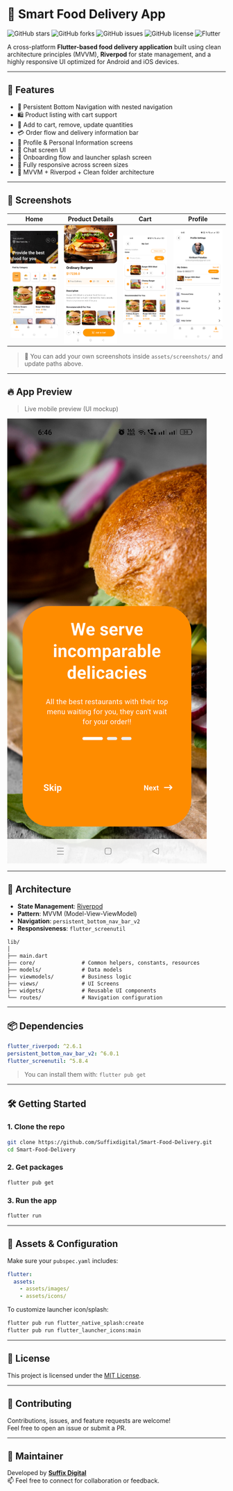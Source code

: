 # 🍔 Smart Food Delivery App

![GitHub stars](https://img.shields.io/github/stars/Suffixdigital/Smart-Food-Delivery?style=flat-square)
![GitHub forks](https://img.shields.io/github/forks/Suffixdigital/Smart-Food-Delivery?style=flat-square)
![GitHub issues](https://img.shields.io/github/issues/Suffixdigital/Smart-Food-Delivery?style=flat-square)
![GitHub license](https://img.shields.io/github/license/Suffixdigital/Smart-Food-Delivery?style=flat-square)
![Flutter](https://img.shields.io/badge/Flutter-Framework-blue?logo=flutter&style=flat-square)

A cross-platform **Flutter-based food delivery application** built using clean architecture
principles (MVVM), **Riverpod** for state management, and a highly responsive UI optimized for
Android and iOS devices.

---

## 🚀 Features

- 🧭 Persistent Bottom Navigation with nested navigation
- 🛍️ Product listing with cart support
- 🛒 Add to cart, remove, update quantities
- 💳 Order flow and delivery information bar
- 🧑 Profile & Personal Information screens
- 💬 Chat screen UI
- 🎯 Onboarding flow and launcher splash screen
- 📱 Fully responsive across screen sizes
- 🔧 MVVM + Riverpod + Clean folder architecture

---

## 📸 Screenshots

| Home                                 | Product Details                            | Cart                                 | Profile                                    |
|--------------------------------------|--------------------------------------------|--------------------------------------|--------------------------------------------|
| ![Home](assets/screenshots/home.png) | ![Details](assets/screenshots/details.png) | ![Cart](assets/screenshots/cart.png) | ![Profile](assets/screenshots/profile.png) |

> 📁 You can add your own screenshots inside `assets/screenshots/` and update paths above.

---

## 🔥 App Preview

> Live mobile preview (UI mockup)

![App Preview](assets/screenshots/app_preview_banner.png)

---

## 🧠 Architecture

- **State Management**: [Riverpod](https://riverpod.dev/)
- **Pattern**: MVVM (Model-View-ViewModel)
- **Navigation**: `persistent_bottom_nav_bar_v2`
- **Responsiveness**: `flutter_screenutil`

```
lib/
│
├── main.dart
├── core/               # Common helpers, constants, resources
├── models/             # Data models
├── viewmodels/         # Business logic
├── views/              # UI Screens
├── widgets/            # Reusable UI components
└── routes/             # Navigation configuration
```

---

## 📦 Dependencies

```yaml
flutter_riverpod: ^2.6.1
persistent_bottom_nav_bar_v2: ^6.0.1
flutter_screenutil: ^5.8.4
```

> You can install them with:
> `flutter pub get`

---

## 🛠️ Getting Started

### 1. Clone the repo

```bash
git clone https://github.com/Suffixdigital/Smart-Food-Delivery.git
cd Smart-Food-Delivery
```

### 2. Get packages

```bash
flutter pub get
```

### 3. Run the app

```bash
flutter run
```

---

## 📁 Assets & Configuration

Make sure your `pubspec.yaml` includes:

```yaml
flutter:
  assets:
    - assets/images/
    - assets/icons/
```

To customize launcher icon/splash:

```bash
flutter pub run flutter_native_splash:create
flutter pub run flutter_launcher_icons:main
```

---

## 📄 License

This project is licensed under the [MIT License](LICENSE).

---

## 🤝 Contributing

Contributions, issues, and feature requests are welcome!  
Feel free to open an issue or submit a PR.

---

## 🙌 Maintainer

Developed by **[Suffix Digital](https://github.com/Suffixdigital)**  
📫 Feel free to connect for collaboration or feedback.
